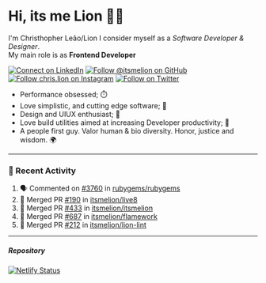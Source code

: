 # Hi, its me Lion 👋🦁

I'm Christhopher Leão/Lion
I consider myself as a _Software Developer & Designer_.<br/>My main role is as <b>Frontend Developer</b>
<br />

[![Connect on LinkedIn](https://img.shields.io/badge/--linkedin?label=LinkedIn&logo=LinkedIn&style=social)](https://www.linkedin.com/in/chrislion)
[![Follow @itsmelion on GitHub](https://img.shields.io/github/followers/itsmelion?label=follow%20%40itsmeLion&style=social)](https://github.com/itsmelion)
[![Follow chris.lion on Instagram](https://img.shields.io/badge/--instagram?label=@chris.lion&logo=Instagram&style=social)](https://instagram.com/chris.lion)
[![Follow on Twitter](https://img.shields.io/badge/--twitter?label=@ChrisLion_me&logo=Twitter&style=social)](https://twitter.com/chrislion_me)

- Performance obsessed; ⏱️
- Love simplistic, and cutting edge software; 📆
- Design and UIUX enthusiast; 🎨
- Love build utilities aimed at increasing Developer productivity; 🧰
- A people first guy. Valor human & bio diversity. Honor, justice and wisdom. 🌍

---
### 📰 Recent Activity

<!--START_SECTION:activity-->
1. 🗣 Commented on [#3760](https://github.com/rubygems/rubygems/issues/3760) in [rubygems/rubygems](https://github.com/rubygems/rubygems)
2. 🎉 Merged PR [#190](https://github.com/itsmelion/live8/pull/190) in [itsmelion/live8](https://github.com/itsmelion/live8)
3. 🎉 Merged PR [#433](https://github.com/itsmelion/itsmelion/pull/433) in [itsmelion/itsmelion](https://github.com/itsmelion/itsmelion)
4. 🎉 Merged PR [#687](https://github.com/itsmelion/flamework/pull/687) in [itsmelion/flamework](https://github.com/itsmelion/flamework)
5. 🎉 Merged PR [#212](https://github.com/itsmelion/lion-lint/pull/212) in [itsmelion/lion-lint](https://github.com/itsmelion/lion-lint)
<!--END_SECTION:activity-->

___

##### Repository
[![Netlify Status](https://api.netlify.com/api/v1/badges/9e2e6136-1ab9-42fc-8d4e-188512d5d841/deploy-status)](https://app.netlify.com/sites/lion-portfolio/deploys)
